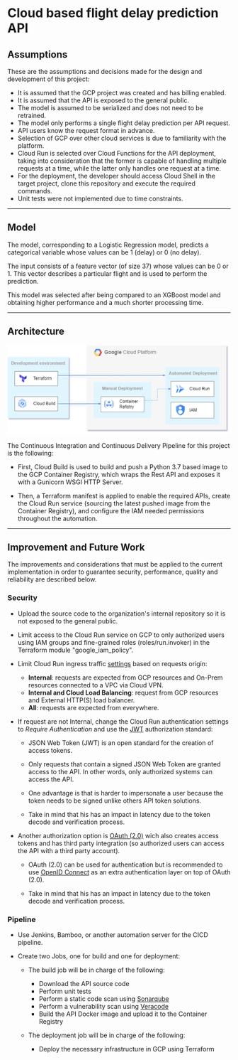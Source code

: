 # Cloud based flight delay prediction API

## Assumptions

These are the assumptions and decisions made for the design and development of this project:

- It is assumed that the GCP project was created and has billing enabled.
- It is assumed that the API is exposed to the general public.
- The model is assumed to be serialized and does not need to be retrained.
- The model only performs a single flight delay prediction per API request.
- API users know the request format in advance.
- Selection of GCP over other cloud services is due to familiarity with the platform.
- Cloud Run is selected over Cloud Functions for the API deployment, taking into consideration that the former is capable of handling multiple requests at a time, while the latter only handles one request at a time.
- For the deployment, the developer should access Cloud Shell in the target project, clone this repository and execute the required commands.
- Unit tests were not implemented due to time constraints.

---

## Model

The model, corresponding to a Logistic Regression model, predicts a categorical variable whose values can be 1 (delay) or 0 (no delay).

The input consists of a feature vector (of size 37) whose values can be 0 or 1. This vector describes a particular flight and is used to perform the prediction.

This model was selected after being compared to an XGBoost model and obtaining higher performance and a much shorter processing time.

---

## Architecture

![Architecture diagram](/media/architecture.png)

The Continuous Integration and Continuous Delivery Pipeline for this project is the following:

- First, Cloud Build is used to build and push a Python 3.7 based image to the GCP Container Registry, which wraps the Rest API and exposes it with a Gunicorn WSGI HTTP Server.

- Then, a Terraform manifest is applied to enable the required APIs, create the Cloud Run service (sourcing the latest pushed image from the Container Registry), and configure the IAM needed permissions throughout the automation.

---

## Improvement and Future Work

The improvements and considerations that must be applied to the current implementation in order to guarantee security, performance, quality and reliability are described below.

### Security

- Upload the source code to the organization's internal repository so it is not exposed to the general public.

- Limit access to the Cloud Run service on GCP to only authorized users using IAM groups and fine-grained roles (roles/run.invoker) in the Terraform module "google_iam_policy".

- Limit Cloud Run ingress traffic [settings](https://cloud.google.com/run/docs/securing/ingress) based on requests origin:

    - **Internal**: requests are expected from GCP resources and On-Prem resources connected to a VPC via Cloud VPN.
    - **Internal and Cloud Load Balancing**: request from GCP resources and External HTTP(S) load balancer.
    - **All**: requests are expected from everywhere.

- If request are not Internal, change the Cloud Run authentication settings to *Require Authentication* and use the [JWT](https://jwt.io/introduction) authorization standard:

    - JSON Web Token (JWT) is an open standard for the creation of access tokens.
    
    - Only requests that contain a signed JSON Web Token are granted access to the API. In other words, only authorized systems can access the API.

    - One advantage is that is harder to impersonate a user because the token needs to be signed unlike others API token solutions.

    - Take in mind that his has an impact in latency due to the token decode and verification process.

- Another authorization option is [OAuth (2.0)](https://auth0.com) wich also creates access tokens and has third party integration (so authorized users can access the API with a third party account).
    
    - OAuth (2.0) can be used for authentication but is recommended to use [OpenID Connect](https://openid.net/connect/) as an extra authentication layer on top of OAuth (2.0).

    - Take in mind that his has an impact in latency due to the token decode and verification process.

### Pipeline

- Use Jenkins, Bamboo, or another automation server for the CICD pipeline.

- Create two Jobs, one for build and one for deployment:

    - The build job will be in charge of the following:

        - Download the API source code
        - Perform unit tests
        - Perform a static code scan using [Sonarqube](https://docs.sonarqube.org/latest/)
        - Perform a vulnerability scan using [Veracode](https://www.veracode.com)
        - Build the API Docker image and upload it to the Container Registry

    - The deployment job will be in charge of the following:

        - Deploy the necessary infrastructure in GCP using Terraform